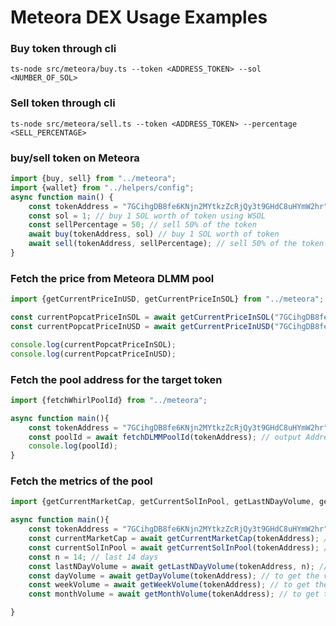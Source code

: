 # Meteora DEX Usage Examples

### Buy token through cli
`
ts-node src/meteora/buy.ts --token <ADDRESS_TOKEN> --sol <NUMBER_OF_SOL>
`

### Sell token through cli
`
ts-node src/meteora/sell.ts --token <ADDRESS_TOKEN> --percentage <SELL_PERCENTAGE>
`
### buy/sell token on Meteora
```typescript
import {buy, sell} from "../meteora";
import {wallet} from "../helpers/config";
async function main() {
    const tokenAddress = "7GCihgDB8fe6KNjn2MYtkzZcRjQy3t9GHdC8uHYmW2hr";
    const sol = 1; // buy 1 SOL worth of token using WSOL
    const sellPercentage = 50; // sell 50% of the token
    await buy(tokenAddress, sol) // buy 1 SOL worth of token
    await sell(tokenAddress, sellPercentage); // sell 50% of the token
}
```

### Fetch the price from Meteora DLMM pool
```typescript
import {getCurrentPriceInUSD, getCurrentPriceInSOL} from "../meteora";

const currentPopcatPriceInSOL = await getCurrentPriceInSOL("7GCihgDB8fe6KNjn2MYtkzZcRjQy3t9GHdC8uHYmW2hr");
const currentPopcatPriceInUSD = await getCurrentPriceInUSD("7GCihgDB8fe6KNjn2MYtkzZcRjQy3t9GHdC8uHYmW2hr");

console.log(currentPopcatPriceInSOL);
console.log(currentPopcatPriceInUSD);
```

### Fetch the pool address for the target token
```typescript
import {fetchWhirlPoolId} from "../meteora";

async function main(){
    const tokenAddress = "7GCihgDB8fe6KNjn2MYtkzZcRjQy3t9GHdC8uHYmW2hr";
    const poolId = await fetchDLMMPoolId(tokenAddress); // output Address: POPCAT/WSOL or WSOL/
    console.log(poolId);
}
```

### Fetch the metrics of the pool
```typescript
import {getCurrentMarketCap, getCurrentSolInPool, getLastNDayVolume, getDayVolume, getWeekVolume, getMonthVolume} from "../meteora";

async function main(){
    const tokenAddress = "7GCihgDB8fe6KNjn2MYtkzZcRjQy3t9GHdC8uHYmW2hr";
    const currentMarketCap = await getCurrentMarketCap(tokenAddress); // to get the current market cap of the token
    const currentSolInPool = await getCurrentSolInPool(tokenAddress); // to get the current number of SOL in the pool
    const n = 14; // last 14 days
    const lastNDayVolume = await getLastNDayVolume(tokenAddress, n); // to get the volume of last n days
    const dayVolume = await getDayVolume(tokenAddress); // to get the volume of last 24 hours
    const weekVolume = await getWeekVolume(tokenAddress); // to get the volume of last 7 days
    const monthVolume = await getMonthVolume(tokenAddress); // to get the volume of last 30 days

}
```


